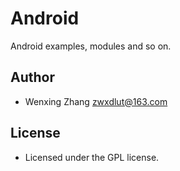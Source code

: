 # Android
Android examples, modules and so on.

## Author
* Wenxing Zhang zwxdlut@163.com

## License
* Licensed under the GPL license.
